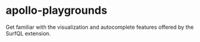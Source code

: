 # apollo-playgrounds
Get familiar with the visualization and autocomplete features offered by the SurfQL extension.
